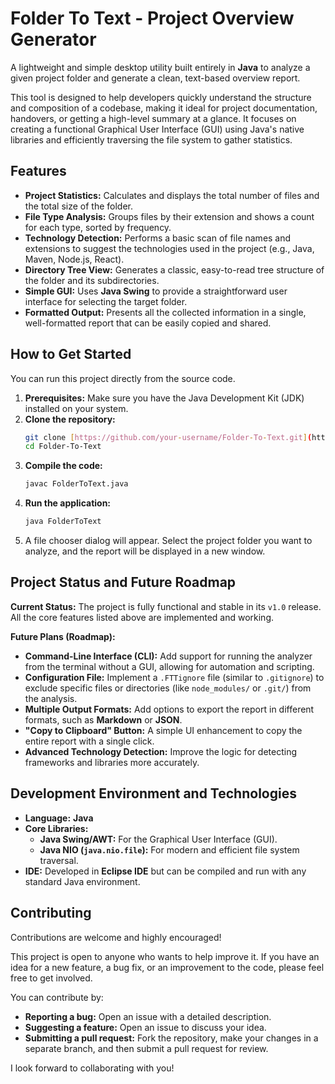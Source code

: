 # Folder To Text - Project Overview Generator

A lightweight and simple desktop utility built entirely in **Java** to analyze a given project folder and generate a clean, text-based overview report.

This tool is designed to help developers quickly understand the structure and composition of a codebase, making it ideal for project documentation, handovers, or getting a high-level summary at a glance. It focuses on creating a functional Graphical User Interface (GUI) using Java's native libraries and efficiently traversing the file system to gather statistics.

## Features

* **Project Statistics:** Calculates and displays the total number of files and the total size of the folder.
* **File Type Analysis:** Groups files by their extension and shows a count for each type, sorted by frequency.
* **Technology Detection:** Performs a basic scan of file names and extensions to suggest the technologies used in the project (e.g., Java, Maven, Node.js, React).
* **Directory Tree View:** Generates a classic, easy-to-read tree structure of the folder and its subdirectories.
* **Simple GUI:** Uses **Java Swing** to provide a straightforward user interface for selecting the target folder.
* **Formatted Output:** Presents all the collected information in a single, well-formatted report that can be easily copied and shared.

## How to Get Started

You can run this project directly from the source code.

1.  **Prerequisites:** Make sure you have the Java Development Kit (JDK) installed on your system.
2.  **Clone the repository:**
    ```bash
    git clone [https://github.com/your-username/Folder-To-Text.git](https://github.com/your-username/Folder-To-Text.git)
    cd Folder-To-Text
    ```
3.  **Compile the code:**
    ```bash
    javac FolderToText.java
    ```
4.  **Run the application:**
    ```bash
    java FolderToText
    ```
5.  A file chooser dialog will appear. Select the project folder you want to analyze, and the report will be displayed in a new window.

## Project Status and Future Roadmap

**Current Status:** The project is fully functional and stable in its `v1.0` release. All the core features listed above are implemented and working.

**Future Plans (Roadmap):**

- **Command-Line Interface (CLI):** Add support for running the analyzer from the terminal without a GUI, allowing for automation and scripting.
-  **Configuration File:** Implement a `.FTTignore` file (similar to `.gitignore`) to exclude specific files or directories (like `node_modules/` or `.git/`) from the analysis.
- **Multiple Output Formats:** Add options to export the report in different formats, such as **Markdown** or **JSON**.
- **"Copy to Clipboard" Button:** A simple UI enhancement to copy the entire report with a single click.
- **Advanced Technology Detection:** Improve the logic for detecting frameworks and libraries more accurately.

## Development Environment and Technologies

* **Language:** **Java**
* **Core Libraries:**
    * **Java Swing/AWT:** For the Graphical User Interface (GUI).
    * **Java NIO (`java.nio.file`):** For modern and efficient file system traversal.
* **IDE:** Developed in **Eclipse IDE** but can be compiled and run with any standard Java environment.

## Contributing

Contributions are welcome and highly encouraged!

This project is open to anyone who wants to help improve it. If you have an idea for a new feature, a bug fix, or an improvement to the code, please feel free to get involved.

You can contribute by:
- **Reporting a bug:** Open an issue with a detailed description.
- **Suggesting a feature:** Open an issue to discuss your idea.
- **Submitting a pull request:** Fork the repository, make your changes in a separate branch, and then submit a pull request for review.

I look forward to collaborating with you!

